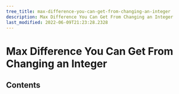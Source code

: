 ```yaml
---
tree_title: max-difference-you-can-get-from-changing-an-integer
description: Max Difference You Can Get From Changing an Integer
last_modified: 2022-06-09T21:23:28.2328
---
```


# Max Difference You Can Get From Changing an Integer

## Contents
